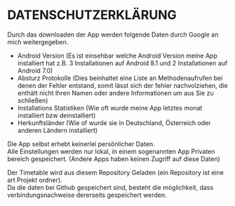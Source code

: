 DATENSCHUTZERKLÄRUNG
====================

Durch das downloaden der App werden folgende Daten durch Google an mich weitergegeben.  
- Android Version (Es ist einsehbar welche Android Version meine App installiert hat z.B. 3 Installationen auf Android 8.1 und 2 Installationen auf Android 7.0)  
- Absturz Protokolle (Dies beinhaltet eine Liste an Methodenaufrufen bei denen der Fehler entstand, somit lässt sich der fehler nachvolziehen, die enthält nicht Ihren Namen oder andere Informationen um aus Sie zu schließen)  
- Installations Statistiken (Wie oft wurde meine App letztes monat installiert bzw deinstalliert)  
- Herkunftsländer (Wie of wurde sie in Deutschland, Österreich oder anderen Ländern installiert)  


Die App selbst erhebt keinerlei persönlicher Daten.  
Alle Einstellungen werden nur lokal, in einem sogenannten App Privaten bereich gespeichert. (Andere Apps haben keinen Zugriff auf diese Daten)  


Der Timetable wird aus diesem Repository Geladen (ein Repository ist eine art Projekt ordner).  
Da die daten bei Github gespeichert sind, besteht die möglichkeit, dass verbindungsnachweise dererseits gespeichert werden.  
